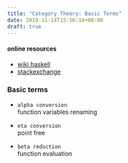 ```yaml
---
title: "Category Theory: Basic Terms"
date: 2019-11-14T15:56:14+08:00
draft: true
---
```


#### online resources
- [wiki haskell](https://wiki.haskell.org/Lambda_abstraction)
- [stackexchange](https://math.stackexchange.com/questions/65622/whats-the-point-of-eta-conversion-in-lambda-calculus)

### Basic terms 
- `alpha conversion`     
  function variables renaming
  
- `eta conversion`   
  point free

- `beta reduction`   
  function evaluation